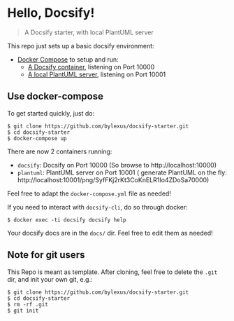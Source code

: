 # Hello, Docsify!

> A Docsify starter, with local PlantUML server

This repo just sets up a basic docsify environment:

* [Docker Compose](https://docs.docker.com/compose/) to setup and run:
  * [A Docsify container](https://docsify.js.org/), listening on Port 10000
  * [A local PlantUML server](https://plantuml.com/), listening on Port 10001

## Use docker-compose

To get started quickly, just do:

```
$ git clone https://github.com/bylexus/docsify-starter.git
$ cd docsify-starter
$ docker-compose up
```

There are now 2 containers running:

* `docsify`: Docsify on Port 10000 (So browse to http://localhost:10000)
* `plantuml`: PlantUML server on Port 10001 ( generate PlantUML on the fly: http://localhost:10001/png/SyfFKj2rKt3CoKnELR1Io4ZDoSa70000)

Feel free to adapt the `docker-compose.yml` file as needed!

If you need to interact with `docsify-cli`, do so through docker:

```
$ docker exec -ti docsify docsify help
```

Your docsify docs are in the `docs/` dir. Feel free to edit them as needed!

## Note for git users

This Repo is meant as template. After cloning, feel free to delete the `.git` dir, and init your own git, e.g.:

```
$ git clone https://github.com/bylexus/docsify-starter.git
$ cd docsify-starter
$ rm -rf .git
$ git init
```
